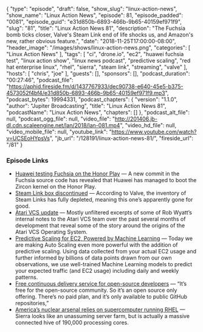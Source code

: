 {
  "type": "episode",
  "draft": false,
  "show_slug": "linux-action-news",
  "show_name": "Linux Action News",
  "episode": 81,
  "episode_padded": "0081",
  "episode_guid": "e31d850b-6893-466b-9b65-40159ef971f9",
  "slug": "81",
  "title": "Linux Action News 81",
  "description": "The Fuchsia bomb ticks closer, Valve's Steam Link end of life shocks us, and Amazon's new, rather obvious feature.",
  "date": "2018-11-25T17:00:00-08:00",
  "header_image": "/images/shows/linux-action-news.png",
  "categories": [
    "Linux Action News"
  ],
  "tags": [
    "ci",
    "drone.io",
    "ec2",
    "huawei fuchsia test",
    "linux action show",
    "linux news podcast",
    "predictive scaling",
    "red hat enterprise linux",
    "rhel",
    "sierra",
    "steam link",
    "streaming",
    "valve"
  ],
  "hosts": [
    "chris",
    "joe"
  ],
  "guests": [],
  "sponsors": [],
  "podcast_duration": "00:27:46",
  "podcast_file": "https://aphid.fireside.fm/d/1437767933/dec90738-e640-45e5-b375-4573052f4bf4/e31d850b-6893-466b-9b65-40159ef971f9.mp3",
  "podcast_bytes": 19994331,
  "podcast_chapters": {
    "version": "1.1.0",
    "author": "Jupiter Broadcasting",
    "title": "Linux Action News 81",
    "podcastName": "Linux Action News",
    "chapters": []
  },
  "podcast_alt_file": null,
  "podcast_ogg_file": null,
  "video_file": "http://201406.jb-dl.cdn.scaleengine.net/lan/2018/lan-081.mp4",
  "video_hd_file": null,
  "video_mobile_file": null,
  "youtube_link": "https://www.youtube.com/watch?v=UCSEoHYpsVs",
  "jb_url": "/128191/linux-action-news-81/",
  "fireside_url": "/81"
}


### Episode Links

  * [ Huawei testing Fuchsia on the Honor Play](https://www.xda-developers.com/huawei-testing-fuchsia-os-kirin-970-honor-play/ " Huawei testing Fuchsia on the Honor Play") — A new commit in the Fuchsia source code has revealed that Huawei has managed to boot the Zircon kernel on the Honor Play. 
  * [Steam Link box discontinued](https://www.theverge.com/circuitbreaker/2018/11/19/18103672/valve-discontinues-steam-link-streaming-set-top-box "Steam Link box discontinued") — According to Valve, the inventory of Steam Links has fully depleted, meaning this one’s apparently gone for good.
  * [Atari VCS update](https://medium.com/@atarivcs/the-birth-of-the-atari-vcs-operating-system-part-1-d8f43bfa0290 "Atari VCS update") — Mostly unfiltered excerpts of some of Rob Wyatt’s internal notes to the Atari VCS team over the past several months of development that reveal some of the story around the origins of the Atari VCS Operating System. 
  * [Predictive Scaling for EC2, Powered by Machine Learning](https://aws.amazon.com/blogs/aws/new-predictive-scaling-for-ec2-powered-by-machine-learning/ "Predictive Scaling for EC2, Powered by Machine Learning") — Today we are making Auto Scaling even more powerful with the addition of predictive scaling. Using data collected from your actual EC2 usage and further informed by billions of data points drawn from our own observations, we use well-trained Machine Learning models to predict your expected traffic (and EC2 usage) including daily and weekly patterns. 
  * [Free continuous delivery service for open-source developers](https://techcrunch.com/2018/11/21/drone-io-packet-team-on-free-continuous-delivery-service-for-open-source-developers/ "Free continuous delivery service for open-source developers") — “It’s free for the open-source community. So it’s an open source only offering. There’s no paid plan, and it’s only available to public GitHub repositories,”
  * [America’s nuclear arsenal relies on supercomputer running RHEL](https://www.theverge.com/science/2018/11/20/18097534/nuclear-weapons-supercomputer-sierra-california-classified-stockpile-simulations "America’s nuclear arsenal relies on supercomputer running RHEL") — Sierra looks like an unassuming server farm, but is actually a massive connected hive of 190,000 processing cores.


